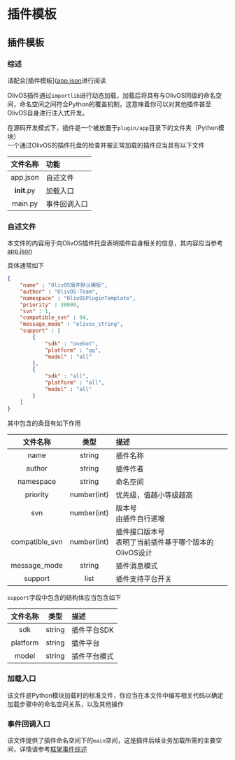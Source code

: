# 插件模板

## 插件模板

### 综述

请配合[插件模板]([app.json](https://github.com/OlivOS-Team/OlivOSPluginTemplate)进行阅读

OlivOS插件通过`importlib`进行动态加载，加载后将具有与OlivOS同级的命名空间，命名空间之间符合Python的覆盖机制，这意味着你可以对其他插件甚至OlivOS自身进行注入式开发。

在源码开发模式下，插件是一个被放置于`plugin/app`目录下的文件夹（Python模块）  
一个通过OlivOS的插件托盘的检查并被正常加载的插件应当具有以下文件

| 文件名称 | 功能 |
|:--:|:---|
| app.json | 自述文件 |
| __init__.py | 加载入口 |
| main.py | 事件回调入口 |

### 自述文件

本文件的内容用于向OlivOS插件托盘表明插件自身相关的信息，其内容应当参考[app.json](https://github.com/OlivOS-Team/OlivOSPluginTemplate/blob/main/OlivOSPluginTemplate/app.json)

具体通常如下

```json
{
    "name" : "OlivOS插件默认模板",
    "author" : "OlivOS-Team",
    "namespace" : "OlivOSPluginTemplate",
    "priority" : 30000,
    "svn" : 1,
    "compatible_svn" : 94,
    "message_mode" : "olivos_string",
    "support" : [
        {
            "sdk" : "onebot",
            "platform" : "qq",
            "model" : "all"
        },
        {
            "sdk" : "all",
            "platform" : "all",
            "model" : "all"
        }
    ]
}
```

其中包含的条目有如下作用

| 文件名称 | 类型 | 描述 |
|:--:|:--:|:---|
| name | string | 插件名称 |
| author | string | 插件作者 |
| namespace | string | 命名空间 |
| priority | number(int) | 优先级，值越小等级越高 |
| svn | number(int) | 版本号<br/>由插件自行递增 |
| compatible_svn | number(int) | 插件接口版本号<br/>表明了当前插件基于哪个版本的OlivOS设计 |
| message_mode | string | 插件消息模式 |
| support | list | 插件支持平台开关 |

`support`字段中包含的结构体应当包含如下

| 文件名称 | 类型 | 描述 |
|:--:|:--:|:---|
| sdk | string | 插件平台SDK |
| platform | string | 插件平台 |
| model | string | 插件平台模式 |


### 加载入口

该文件是Python模块加载时的标准文件，你应当在本文件中编写相关代码以确定加载步骤中的命名空间关系，以及其他操作


### 事件回调入口

该文件提供了插件命名空间下的`main`空间，这是插件后续业务加载所需的主要空间，详情请参考[框架事件综述](OlivOS_DevDoc_Event.md)

